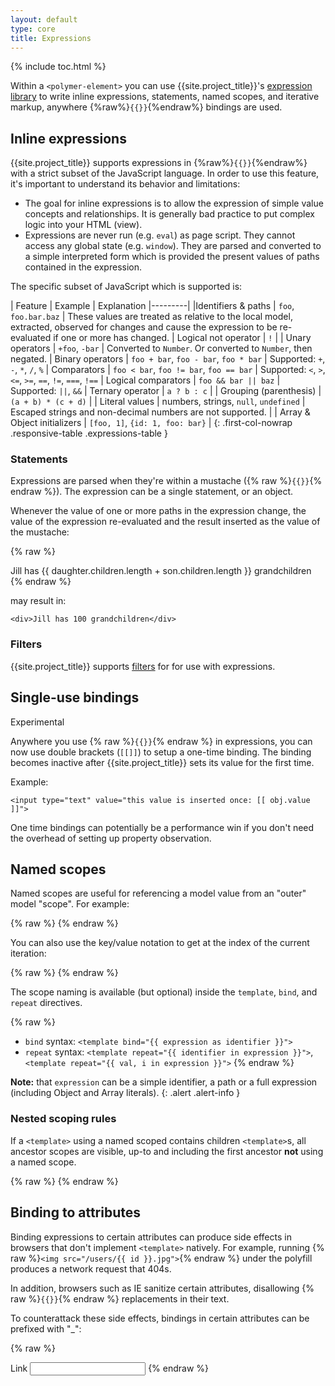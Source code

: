 ```yaml
---
layout: default
type: core
title: Expressions
---
```


<!-- <p><buildbot-list project="polymer-expressions"></buildbot-list></p> -->

{% include toc.html %}

Within a `<polymer-element>` you can use {{site.project_title}}'s [expression library](https://github.com/polymer/polymer-expressions) to write inline expressions, statements, named scopes, and iterative markup, anywhere {%raw%}`{{}}`{%endraw%} bindings are used.

## Inline expressions

{{site.project_title}} supports expressions in {%raw%}`{{}}`{%endraw%} with a strict
subset of the JavaScript language. In order to use this feature, it's
important to understand its behavior and limitations:

- The goal for inline expressions is to allow the expression of simple value
concepts and relationships. It is generally bad practice to put complex logic
into your HTML (view).
- Expressions are never run (e.g. `eval`) as page script. They cannot access any
global state (e.g. `window`). They are parsed and converted to a simple
interpreted form which is provided the present values of paths contained in
the expression.

The specific subset of JavaScript which is supported is:

| Feature | Example | Explanation
|---------|
|Identifiers & paths | `foo`, `foo.bar.baz` | These values are treated as relative to the local model, extracted, observed for changes and cause the expression to be re-evaluated if one or more has changed.
| Logical not operator | `!` |
| Unary operators | `+foo`, `-bar` | Converted to `Number`. Or converted to `Number`, then negated.
| Binary operators | `foo + bar`, `foo - bar`, `foo * bar` | Supported: `+`, `-`, `*`, `/`, `%`
| Comparators | `foo < bar`, `foo != bar`, `foo == bar` | Supported: `<`, `>`, `<=`, `>=`, `==`, `!=`, `===`, `!==`
| Logical comparators | `foo && bar || baz` | Supported: `||`, `&&`
| Ternary operator | `a ? b : c` |
| Grouping (parenthesis) | `(a + b) * (c + d)` |
| Literal values | numbers, strings, `null`, `undefined` | Escaped strings and non-decimal numbers are not supported. |
| Array & Object initializers | `[foo, 1]`, `{id: 1, foo: bar}` |
{: .first-col-nowrap .responsive-table .expressions-table }

### Statements

Expressions are parsed when they're within a mustache ({% raw %}`{{}}`{% endraw %}).
The expression can be a single statement, or an object.

Whenever the value of one or more paths in the expression change, the value of the expression re-evaluated and the result inserted as the value of the mustache:

{% raw %}
    <div>Jill has {{ daughter.children.length + son.children.length }} grandchildren</div>
{% endraw %}

may result in:

    <div>Jill has 100 grandchildren</div>

### Filters

{{site.project_title}} supports [filters](/docs/polymer/filters.html) for for use
with expressions.

## Single-use bindings

<span class="label label-important">Experimental</span>

Anywhere you use {% raw %}`{{}}`{% endraw %} in expressions, you can now use double brackets (`[[]]`)
to setup a one-time binding. The binding becomes inactive after {{site.project_title}}
sets its value for the first time.

Example:

    <input type="text" value="this value is inserted once: [[ obj.value ]]">

One time bindings can potentially be a performance win if you don't need the overhead of setting up property observation.

## Named scopes

Named scopes are useful for referencing a model value from an "outer" model "scope".
For example:

{% raw %}
    <template repeat="{{ user in users }}">
      {{ user.name }}
      <template repeat="{{ file in user.files }}">
        {{ user.name }} owners {{ file.name }}
      </template>
    </template>
{% endraw %}

You can also use the key/value notation to get at the index of the current iteration:

{% raw %}
    <template repeat="{{ user, i in users }}">
      {{ user.name }}
      <template repeat="{{ file, j in user.files }}">
        {{ i }}:{{ j }} {{ user.name }} owners {{ file.name }}
      </template>
    </template>
{% endraw %}

The scope naming is available (but optional) inside the `template`, `bind`, and `repeat` directives.

{% raw %}
- `bind` syntax: `<template bind="{{ expression as identifier }}">`
- `repeat` syntax: `<template repeat="{{ identifier in expression }}">`, `<template repeat="{{ val, i in expression }}">`
{% endraw %}

**Note:** that `expression` can be a simple identifier, a path or a full
expression (including Object and Array literals).
{: .alert .alert-info }

### Nested scoping rules

If a `<template>` using a named scoped contains children `<template>`s,
all ancestor scopes are visible, up-to and including the first ancestor **not** using a named scope.

{% raw %}
    <template bind="{{ foo as foo }}">
      <!-- foo.* available -->
      <template bind="{{ foo.bar as bar }}">
        <!-- foo.* & bar.* available -->
        <template bind="{{ bar.bat }}">
          <!-- only properties of bat are available -->
          <template bind="{{ boo as bot }}">
            <!-- bot.* and properties of bat are available. NOT foo.* or bar.* -->
          </template>
        </template>
      </template>
    </template>
{% endraw %}

## Binding to attributes

Binding expressions to certain attributes can produce side effects in browsers that don't implement `<template>` natively. For example, running {% raw %}`<img src="/users/{{ id }}.jpg">`{% endraw %} under the polyfill produces a network request that 404s.

In addition, browsers such as IE sanitize certain attributes, disallowing {% raw %}`{{}}`{% endraw %} replacements in their text.

To counterattack these side effects, bindings in certain attributes can be prefixed with "_":

{% raw %}
    <img _src="/users/{{ id }}.jpg">
    <div _style="color: {{ color }}">
    <a _href="{{ url }}">Link</a>
    <input type="number" _value="{{ number }}">
{% endraw %}
